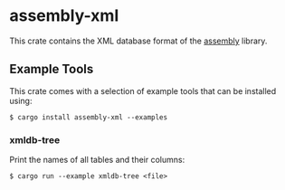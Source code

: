 # assembly-xml

This crate contains the XML database format of the
[assembly](https://crates.io/crates/assembly) library.

## Example Tools

This crate comes with a selection of example tools that can
be installed using:

```shell
$ cargo install assembly-xml --examples
```

### xmldb-tree

Print the names of all tables and their columns:

```shell
$ cargo run --example xmldb-tree <file>
```
